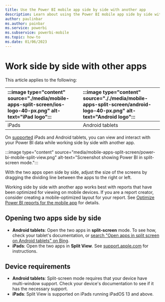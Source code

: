 ```yaml
---
title: Use the Power BI mobile app side by side with another app
description: Learn about using the Power BI mobile app side by side with another app on an iPad or Android tablet.
author: paulinbar
ms.author: painbar
ms.service: powerbi
ms.subservice: powerbi-mobile
ms.topic: how-to
ms.date: 01/06/2023
---
```


# Work side by side with other apps

This article applies to the following:

|:::image type="content" source="./media/mobile-apps-split-screen/ios-logo-40-px.png" alt-text="iPad logo"::: | :::image type="content" source="././media/mobile-apps-split-screen/android-logo-40-px.png" alt-text="Android logo"::: |
|:--- |:--- |
|iPads |Android tablets |

On [supported](#device-requirements) iPads and Android tablets, you can view and interact with your Power BI data while working side by side with another app.

:::image type="content" source="media/mobile-apps-split-screen/power-bi-mobile-split-view.png" alt-text="Screenshot showing Power BI in split-screen mode.":::

With the two apps open side by side, adjust the size of the screens by dragging the dividing line between the apps to the right or left.

Working side by side with another app works best with reports that have been optimized for viewing on mobile devices. If you are a report creator, consider creating a mobile-optimized layout for your report. See [Optimize Power BI reports for the mobile app](../../create-reports/power-bi-create-mobile-optimized-report-about.md) for details.

## Opening two apps side by side

- **Android tablets**: Open the two apps in **split-screen** mode. To see how, check your tablet's documentation, or [search "Open apps in split screen on Android tablets" on Bing](https://www.bing.com/videos/search?q=open+apps+in+split+screen+android+tablets).
- **iPads**: Open the two apps in **Split View**. See [support.apple.com](https://support.apple.com/guide/ipad/ipad08c9970c/ipados) for instructions.

## Device requirements

- **Android tablets**: Split-screen mode requires that your device have multi-window support. Check your device's documentation to see if it has the necessary support.
- **iPads**: Split View is supported on iPads running iPadOS 13 and above.